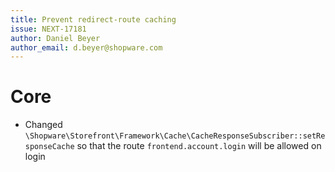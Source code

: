 ```yaml
---
title: Prevent redirect-route caching
issue: NEXT-17181
author: Daniel Beyer
author_email: d.beyer@shopware.com
---
```

# Core
* Changed `\Shopware\Storefront\Framework\Cache\CacheResponseSubscriber::setResponseCache` so that the route `frontend.account.login` will be allowed on login
